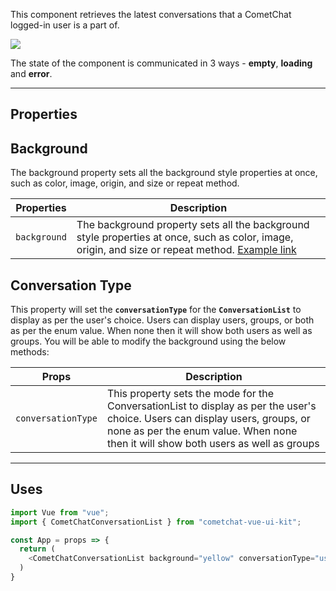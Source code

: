 This component retrieves the latest conversations that a CometChat logged-in user is a part of.

![](https://uploads.developerhub.io/prod/x9W8/rp31asycxpr2u7hkok55ex2abfgxvuxuwjpk0rrahgk1qzco97qzkz9eee0uye77.png)

The state of the component is communicated in 3 ways - **empty**, **loading** and **error**.

---

## Properties

## **Background**

The background property sets all the background style properties at once, such as color, image, origin, and size or repeat method.

| Properties | Description | 
| ---- | ---- | 
| `background` | The background property sets all the background style properties at once, such as color, image, origin, and size or repeat method. [Example link](https://developer.mozilla.org/en-US/docs/Web/CSS/background) | 


## **Conversation Type**

This property will set the **`conversationType`** for the **`ConversationList`** to display as per the user's choice. Users can display users, groups, or both as per the enum value.  When none then it will show both users as well as groups. You will be able to modify the background using the below methods:

| Props | Description | 
| ---- | ---- | 
| `conversationType` | This property sets the mode for the ConversationList to display as per the user's choice. Users can display users, groups, or none as per the enum value.  When none then it will show both users as well as groups | 


---

## Uses

```javascript
import Vue from "vue";
import { CometChatConversationList } from "cometchat-vue-ui-kit";

const App = props => {
  return (
  	<CometChatConversationList background="yellow" conversationType="users" _>
  )
}
```

